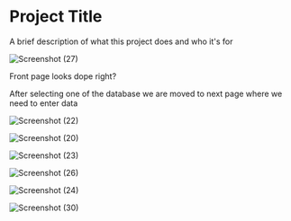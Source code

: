 
# Project Title

A brief description of what this project does and who it's for


![Screenshot (27)](https://user-images.githubusercontent.com/74350560/167248435-c5996028-f093-4cd0-965b-cad646c0e554.png)

Front page looks dope right?

After selecting one of the database we are moved to next page where 
we need to enter data

![Screenshot (22)](https://user-images.githubusercontent.com/74350560/167247618-26668318-7215-4881-8bbe-748f61cea5f5.png)

![Screenshot (20)](https://user-images.githubusercontent.com/74350560/167247540-6a7a76bd-4188-4954-9763-4dcb4f84176c.png)


![Screenshot (23)](https://user-images.githubusercontent.com/74350560/167247642-c2cd95e0-2cfb-4125-b7bb-b241eafb0529.png)

![Screenshot (26)](https://user-images.githubusercontent.com/74350560/167247661-52a3a0f5-fa2a-4b21-8bf1-11bad0f36457.png)

![Screenshot (24)](https://user-images.githubusercontent.com/74350560/167247649-a6c0108e-a4c5-4f77-a1a9-774196279fb4.png)



![Screenshot (30)](https://user-images.githubusercontent.com/74350560/167247669-ea565405-491c-4ca6-8c3c-064d9e474ac2.png)


